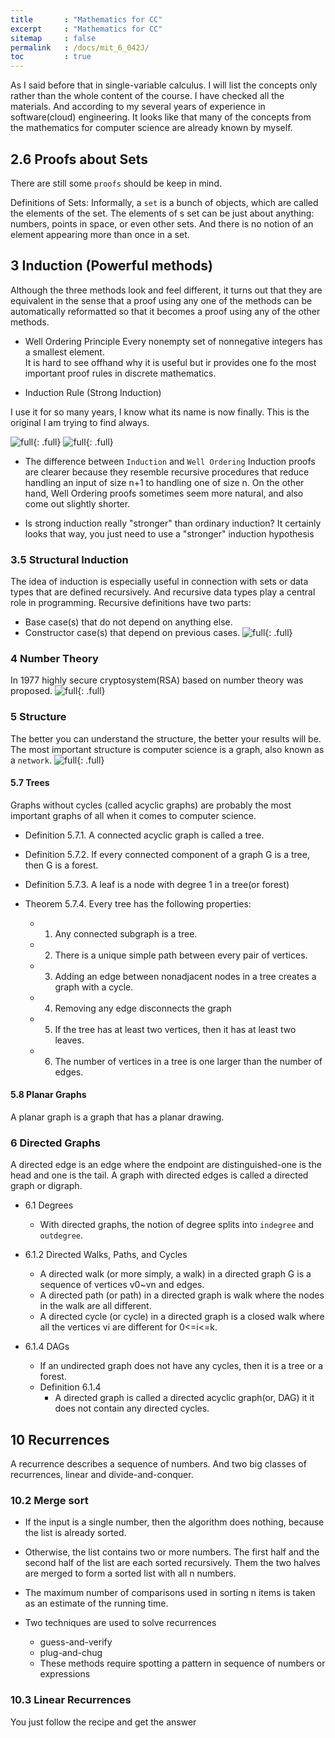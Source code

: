 ```yaml
---
title       : "Mathematics for CC"
excerpt     : "Mathematics for CC"
sitemap     : false
permalink   : /docs/mit_6_042J/
toc         : true
---
```


As I said before that in single-variable calculus. I will list the concepts only rather than the whole content of the course. I have checked all the materials. And according to my several years of experience in software(cloud) engineering. It looks like that many of the concepts from the mathematics for computer science are already known by myself.


## 2.6 Proofs about Sets
There are still some `proofs` should be keep in mind.

Definitions of Sets: Informally, a `set` is a bunch of objects, which are called the elements of the set. The elements of s set can be just about anything: numbers, points in space, or even other sets. And there is no notion of an element appearing more than once in a set.


## 3 Induction (Powerful methods)
Although the three methods look and feel different, it turns out that they are equivalent in the sense that a proof using any one of the methods can be automatically reformatted so that it becomes a proof using any of the other methods.

* Well Ordering Principle
Every nonempty set of nonnegative integers has a smallest element.  
It is hard to see offhand why it is useful but ir provides one fo the most important proof rules in discrete mathematics.

* Induction Rule (Strong Induction)

I use it for so many years, I know what its name is now finally. This is the original I am trying to find always. 

![full](https://hostux.social/system/media_attachments/files/109/755/344/382/009/712/original/786a4200623a9a56.jpeg){: .full}
![full](https://hostux.social/system/media_attachments/files/109/755/417/857/443/509/original/b61457657bd221ee.jpeg){: .full}

* The difference between `Induction` and `Well Ordering`
Induction proofs are clearer because they resemble recursive procedures that reduce handling an input of size n+1 to handling one of size n. On the other hand, Well Ordering proofs sometimes seem more natural, and also come out slightly shorter.

* Is strong induction really "stronger" than ordinary induction?
It certainly looks that way, you just need to use a "stronger" induction hypothesis

### 3.5 Structural Induction
The idea of induction is especially useful in connection with sets or data types that are defined recursively. And recursive data types play a central role in programming. Recursive definitions have two parts:
* Base case(s) that do not depend on anything else.
* Constructor case(s) that depend on previous cases.
![full](https://hostux.social/system/media_attachments/files/109/758/381/739/135/273/original/042378b33cf7b27d.jpeg){: .full}

### 4 Number Theory
In 1977 highly secure cryptosystem(RSA) based on number theory was proposed.
![full](https://hostux.social/system/media_attachments/files/109/758/530/668/057/293/original/d0ebbe8fd192e042.jpeg){: .full}

### 5 Structure
The better you can understand the structure, the better your results will be. The most important structure is computer science is a graph, also known as a `network`.
![full](https://hostux.social/system/media_attachments/files/109/758/616/618/948/165/original/cd5ba0d5b203e30f.jpeg){: .full}

#### 5.7 Trees
Graphs without cycles (called acyclic graphs) are probably the most important graphs of all when it comes to computer science.

* Definition 5.7.1. A connected acyclic graph is called a tree.
* Definition 5.7.2. If every connected component of a graph G is a tree, then G is a forest.
* Definition 5.7.3. A leaf is a node with degree 1 in a tree(or forest)

* Theorem 5.7.4. Every tree has the following properties:
  * 1. Any connected subgraph is a tree.
  * 2. There is a unique simple path between every pair of vertices.
  * 3. Adding an edge between nonadjacent nodes in a tree creates a graph with a cycle.
  * 4. Removing any edge disconnects the graph
  * 5. If the tree has at least two vertices, then it has at least two leaves.
  * 6. The number of vertices in a tree is one larger than the number of edges.

#### 5.8 Planar Graphs
A planar graph is a graph that has a planar drawing.


### 6 Directed Graphs
A directed edge is an edge where the endpoint are distinguished-one is the head and one is the tail.
A graph with directed edges is called a directed graph or digraph.

* 6.1 Degrees
  * With directed graphs, the notion of degree splits into `indegree` and `outdegree`.

* 6.1.2 Directed Walks, Paths, and Cycles
  * A directed walk (or more simply, a walk) in a directed graph G is a sequence of vertices v0~vn and edges.
  * A directed path (or path) in a directed graph is walk where the nodes in the walk are all different.
  * A directed cycle (or cycle) in a directed graph is a closed walk where all the vertices vi are different for 0<=i<=k.

* 6.1.4 DAGs
  * If an undirected graph does not have any cycles, then it is a tree or a forest.
  * Definition 6.1.4
    * A directed graph is called a directed acyclic graph(or, DAG) it it does not contain any directed cycles.

## 10 Recurrences
A recurrence describes a sequence of numbers. And two big classes of recurrences, linear and divide-and-conquer.

### 10.2 Merge sort
* If the input is a single number, then the algorithm does nothing, because the list is already sorted.
* Otherwise, the list contains two or more numbers. The first half and the second half of the list are each sorted recursively. Them the two halves are merged to form a sorted list with all n numbers.
* The maximum number of comparisons used in sorting n items is taken as an estimate of the running time.

* Two techniques are used to solve recurrences
  * guess-and-verify
  * plug-and-chug
  * These methods require spotting a pattern in sequence of numbers or expressions

### 10.3 Linear Recurrences
You just follow the recipe and get the answer
